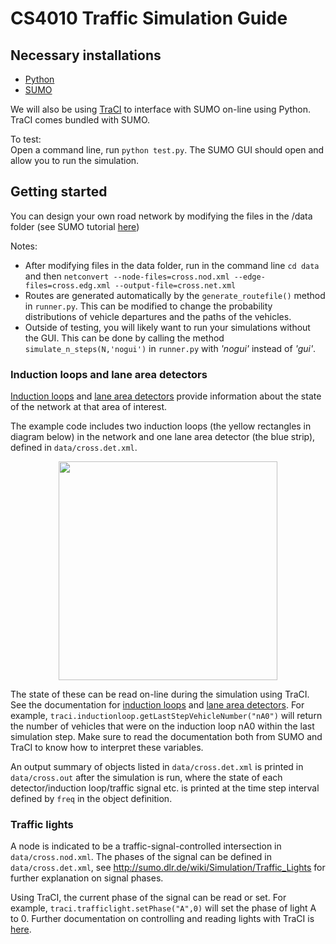 # CS4010 Traffic Simulation Guide

## Necessary installations
- [Python](https://www.python.org/downloads/)
- [SUMO](http://sumo.dlr.de/wiki/Installing)

We will also be using [TraCI](http://www.sumo.dlr.de/userdoc/TraCI.html) to interface with SUMO on-line using Python. TraCI comes bundled with SUMO.

To test:  
Open a command line, run `python test.py`. The SUMO GUI should open and allow you to run the simulation.

## Getting started

You can design your own road network by modifying the files in the /data folder (see SUMO tutorial [here](http://sumo.dlr.de/wiki/Tutorials/Hello_Sumo))

Notes:
- After modifying files in the data folder, run in the command line `cd data` and then `netconvert --node-files=cross.nod.xml --edge-files=cross.edg.xml --output-file=cross.net.xml`
- Routes are generated automatically by the `generate_routefile()` method in `runner.py`. This can be modified to change the probability distributions of vehicle departures and the paths of the vehicles.
- Outside of testing, you will likely want to run your simulations without the GUI. This can be done by calling the method `simulate_n_steps(N,'nogui')` in `runner.py` with *'nogui'* instead of *'gui'*.

### Induction loops and lane area detectors
[Induction loops](http://sumo.dlr.de/wiki/Simulation/Output/Induction_Loops_Detectors_(E1)) and [lane area detectors](http://sumo.dlr.de/wiki/Simulation/Output/Lanearea_Detectors_(E2)) provide information about the state of the network at that area of interest. 

The example code includes two induction loops (the yellow rectangles in diagram below) in the network and one lane area detector (the blue strip), defined in `data/cross.det.xml`.

<p align="center"><img src="https://i.imgur.com/IiYIlLC.png" width="350" height="350" /></p>

The state of these can be read on-line during the simulation using TraCI. See the documentation for [induction loops](http://sumo.sourceforge.net/pydoc/traci._inductionloop.html) and [lane area detectors](http://sumo.sourceforge.net/pydoc/traci._lanearea.html). For example, `traci.inductionloop.getLastStepVehicleNumber("nA0")` will return  the number of vehicles that were on the induction loop nA0 within the last simulation step. Make sure to read the documentation both from SUMO and TraCI to know how to interpret these variables.

An output summary of objects listed in `data/cross.det.xml` is printed in `data/cross.out` after the simulation is run, where the state of each detector/induction loop/traffic signal etc. is printed at the time step interval defined by `freq` in the object definition. 

### Traffic lights
A node is indicated to be a traffic-signal-controlled intersection in `data/cross.nod.xml`. The phases of the signal can be defined in `data/cross.det.xml`, see http://sumo.dlr.de/wiki/Simulation/Traffic_Lights for further explanation on signal phases.

Using TraCI, the current phase of the signal can be read or set. For example, `traci.trafficlight.setPhase("A",0)` will set the phase of light A to 0. Further documentation on controlling and reading lights with TraCI is [here](http://www.sumo.dlr.de/daily/pydoc/traci._trafficlight.html#TrafficLightDomain-setPhase).
